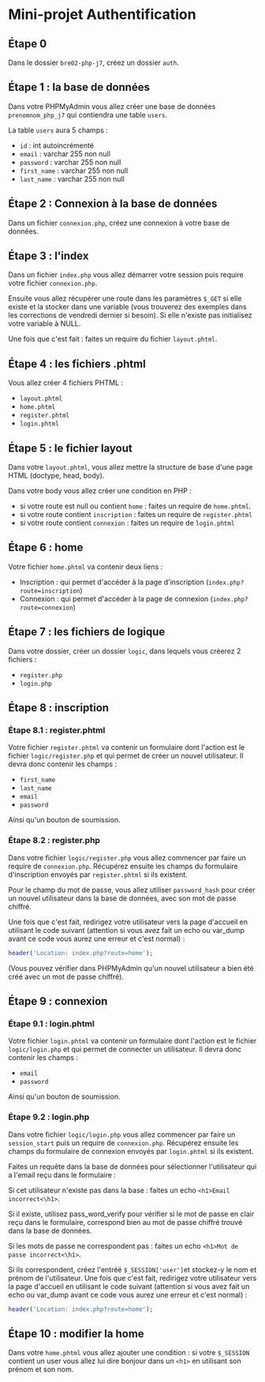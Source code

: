 # Mini-projet Authentification

## Étape 0 

Dans le dossier `bre02-php-j7`, créez un dossier `auth`.


## Étape 1 : la base de données

Dans votre PHPMyAdmin vous allez créer une base de données `prenomnom_php_j7` qui contiendra une table `users`.

La table `users` aura 5 champs :

- `id` : int autoincrémenté
- `email` : varchar 255 non null
- `password` : varchar 255 non null
- `first_name` : varchar 255 non null
- `last_name` : varchar 255 non null


## Étape 2 : Connexion à la base de données

Dans un fichier `connexion.php`, créez une connexion à votre base de données.


## Étape 3 : l'index

Dans un fichier `index.php` vous allez démarrer votre session puis require votre fichier `connexion.php`.

Ensuite vous allez récupérer une route dans les paramètres `$_GET` si elle existe et la stocker dans une variable (vous trouverez des exemples dans les corrections de vendredi dernier si besoin). Si elle n'existe pas initialisez votre variable à NULL.

Une fois que c'est fait : faites un require du fichier `layout.phtml`.


## Étape 4 : les fichiers .phtml

Vous allez créer 4 fichiers PHTML :

- `layout.phtml`
- `home.phtml`
- `register.phtml`
- `login.phtml`


## Étape 5 : le fichier layout

Dans votre `layout.phtml`, vous allez mettre la structure de base d'une page HTML (doctype, head, body).

Dans votre body vous allez créer une condition en PHP :

- si votre route est null ou contient `home` : faites un require de `home.phtml`.
- si votre route contient `inscription` : faites un require de `register.phtml`
- si votre route contient `connexion` : faites un require de `login.phtml`


## Étape 6 : home

Votre fichier `home.phtml` va contenir deux liens : 

- Inscription : qui permet d'accéder à la page d'inscription (`index.php?route=inscription`)
- Connexion : qui permet d'accéder à la page de connexion (`index.php?route=connexion`)


## Étape 7 : les fichiers de logique

Dans votre dossier, créer un dossier `logic`, dans lequels vous créerez 2 fichiers :

- `register.php`
- `login.php`


## Étape 8 : inscription

### Étape 8.1 : register.phtml

Votre fichier `register.phtml` va contenir un formulaire dont l'action est le fichier `logic/register.php` et qui permet de créer un nouvel utilisateur. Il devra donc contenir les champs :

- `first_name`
- `last_name`
- `email`
- `password`

Ainsi qu'un bouton de soumission.

### Étape 8.2 : register.php

Dans votre fichier `logic/register.php` vous allez commencer par faire un require de `connexion.php`.
Récupérez ensuite les champs du formulaire d'inscription envoyés par `register.phtml` si ils existent.

Pour le champ du mot de passe, vous allez utiliser `password_hash` pour créer un nouvel utilisateur dans la base de données, avec son mot de passe chiffré.

Une fois que c'est fait, redirigez votre utilisateur vers la page d'accueil en utilisant le code suivant (attention si vous avez fait un echo ou var_dump avant ce code vous aurez une erreur et c'est normal) :

```php
header('Location: index.php?route=home');
```

(Vous pouvez vérifier dans PHPMyAdmin qu'un nouvel utilisateur a bien été créé avec un mot de passe chiffré).


## Étape 9 : connexion

### Étape 9.1 : login.phtml

Votre fichier `login.phtml` va contenir un formulaire dont l'action est le fichier `logic/login.php` et qui permet de connecter un utilisateur. Il devra donc contenir les champs :

- `email`
- `password`

Ainsi qu'un bouton de soumission.

### Étape 9.2 : login.php

Dans votre fichier `logic/login.php` vous allez commencer par faire un `session_start` puis un require de `connexion.php`.
Récupérez ensuite les champs du formulaire de connexion envoyés par `login.phtml` si ils existent.

Faites un requête dans la base de données pour sélectionner l'utilisateur qui a l'email reçu dans le formulaire :

Si cet utilisateur n'existe pas dans la base : faites un echo `<h1>Email incorrect<\h1>`.

Si il existe, utilisez pass_word_verify pour vérifier si le mot de passe en clair reçu dans le formulaire, correspond bien au mot de passe chiffré trouvé dans la base de données.

Si les mots de passe ne correspondent pas : faites un echo `<h1>Mot de passe incorrect<\h1>`.

Si ils correspondent, créez l'entréé `$_SESSION['user']`et stockez-y le nom et prénom de l'utilisateur. Une fois que c'est fait, redirigez votre utilisateur vers la page d'accueil en utilisant le code suivant (attention si vous avez fait un echo ou var_dump avant ce code vous aurez une erreur et c'est normal) :

```php
header('Location: index.php?route=home');
```


## Étape 10 : modifier la home

Dans votre `home.phtml` vous allez ajouter une condition : si votre `$_SESSION` contient un user vous allez lui dire bonjour dans un `<h1>` en utilisant son prénom et son nom.
